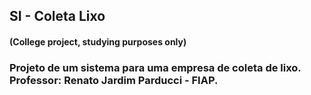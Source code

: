 ## SI - Coleta Lixo

#### (College project, studying purposes only)

### Projeto de um sistema para uma empresa de coleta de lixo. Professor: Renato Jardim Parducci - FIAP.
